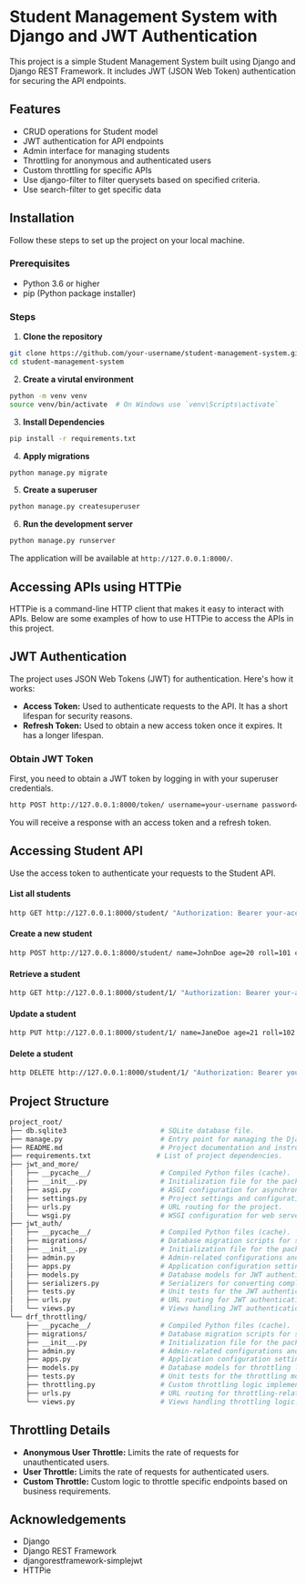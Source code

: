 # Student Management System with Django and JWT Authentication

This project is a simple Student Management System built using Django and Django REST Framework. It includes JWT (JSON Web Token) authentication for securing the API endpoints.

## Features

- CRUD operations for Student model
- JWT authentication for API endpoints
- Admin interface for managing students
- Throttling for anonymous and authenticated users
- Custom throttling for specific APIs
- Use django-filter to filter querysets based on specified criteria.
- Use search-filter to get specific data

## Installation

Follow these steps to set up the project on your local machine.

### Prerequisites

- Python 3.6 or higher
- pip (Python package installer)

### Steps

1. **Clone the repository**

```bash
git clone https://github.com/your-username/student-management-system.git
cd student-management-system
```

2. **Create a virutal environment**

```bash
python -m venv venv
source venv/bin/activate  # On Windows use `venv\Scripts\activate`
```

3. **Install Dependencies**

```bash
pip install -r requirements.txt
```

4. **Apply migrations**

```bash
python manage.py migrate
```

5. **Create a superuser**

```bash
python manage.py createsuperuser
```

6. **Run the development server**

```bash
python manage.py runserver
```

The application will be available at `http://127.0.0.1:8000/`.

## Accessing APIs using HTTPie

HTTPie is a command-line HTTP client that makes it easy to interact with APIs. Below are some examples of how to use HTTPie to access the APIs in this project.

## JWT Authentication

The project uses JSON Web Tokens (JWT) for authentication. Here's how it works:
- **Access Token:** Used to authenticate requests to the API. It has a short lifespan for security reasons.
- **Refresh Token:** Used to obtain a new access token once it expires. It has a longer lifespan.

### Obtain JWT Token

First, you need to obtain a JWT token by logging in with your superuser credentials.

```bash
http POST http://127.0.0.1:8000/token/ username=your-username password=your-password
```

You will receive a response with an access token and a refresh token.

## Accessing Student API

Use the access token to authenticate your requests to the Student API.

#### List all students

```bash
http GET http://127.0.0.1:8000/student/ "Authorization: Bearer your-access-token"
```

#### Create a new student

```bash
http POST http://127.0.0.1:8000/student/ name=JohnDoe age=20 roll=101 city=NewYork "Authorization: Bearer your-access-token"
```

#### Retrieve a student

```bash
http GET http://127.0.0.1:8000/student/1/ "Authorization: Bearer your-access-token"
```

#### Update a student

```bash
http PUT http://127.0.0.1:8000/student/1/ name=JaneDoe age=21 roll=102 city=LosAngeles "Authorization: Bearer your-access-token"
```

#### Delete a student

```bash
http DELETE http://127.0.0.1:8000/student/1/ "Authorization: Bearer your-access-token"
```

## Project Structure

```bash
project_root/
├── db.sqlite3                       # SQLite database file.
├── manage.py                        # Entry point for managing the Django project.
├── README.md                        # Project documentation and instructions.
├── requirements.txt                # List of project dependencies.
├── jwt_and_more/
│   ├── __pycache__/                 # Compiled Python files (cache).
│   ├── __init__.py                  # Initialization file for the package.
│   ├── asgi.py                      # ASGI configuration for asynchronous applications.
│   ├── settings.py                  # Project settings and configurations.
│   ├── urls.py                      # URL routing for the project.
│   └── wsgi.py                      # WSGI configuration for web server integration.
├── jwt_auth/
│   ├── __pycache__/                 # Compiled Python files (cache).
│   ├── migrations/                  # Database migration scripts for schema changes.
│   ├── __init__.py                  # Initialization file for the package.
│   ├── admin.py                     # Admin-related configurations and settings.
│   ├── apps.py                      # Application configuration settings.
│   ├── models.py                    # Database models for JWT authentication.
│   ├── serializers.py               # Serializers for converting complex data types to/from JSON.
│   ├── tests.py                     # Unit tests for the JWT authentication module.
│   ├── urls.py                      # URL routing for JWT authentication endpoints.
│   └── views.py                     # Views handling JWT authentication logic.
└── drf_throttling/
    ├── __pycache__/                 # Compiled Python files (cache).
    ├── migrations/                  # Database migration scripts for schema changes.
    ├── __init__.py                  # Initialization file for the package.
    ├── admin.py                     # Admin-related configurations and settings.
    ├── apps.py                      # Application configuration settings.
    ├── models.py                    # Database models for throttling logic.
    ├── tests.py                     # Unit tests for the throttling module.
    ├── throttling.py                # Custom throttling logic implementation.
    ├── urls.py                      # URL routing for throttling-related endpoints.
    └── views.py                     # Views handling throttling logic.
```

## Throttling Details

- **Anonymous User Throttle:** Limits the rate of requests for unauthenticated users.
- **User Throttle:** Limits the rate of requests for authenticated users.
- **Custom Throttle:** Custom logic to throttle specific endpoints based on business requirements.


## Acknowledgements

- Django
- Django REST Framework
- djangorestframework-simplejwt
- HTTPie